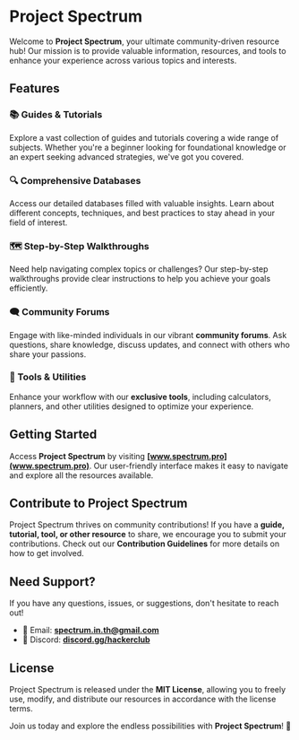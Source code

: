 # Project Spectrum

Welcome to **Project Spectrum**, your ultimate community-driven resource hub! Our mission is to provide valuable information, resources, and tools to enhance your experience across various topics and interests.

## Features

### 📚 Guides & Tutorials
Explore a vast collection of guides and tutorials covering a wide range of subjects. Whether you're a beginner looking for foundational knowledge or an expert seeking advanced strategies, we've got you covered.

### 🔍 Comprehensive Databases
Access our detailed databases filled with valuable insights. Learn about different concepts, techniques, and best practices to stay ahead in your field of interest.

### 🗺️ Step-by-Step Walkthroughs
Need help navigating complex topics or challenges? Our step-by-step walkthroughs provide clear instructions to help you achieve your goals efficiently.

### 🗨️ Community Forums
Engage with like-minded individuals in our vibrant **community forums**. Ask questions, share knowledge, discuss updates, and connect with others who share your passions.

### 🔧 Tools & Utilities
Enhance your workflow with our **exclusive tools**, including calculators, planners, and other utilities designed to optimize your experience.

## Getting Started
Access **Project Spectrum** by visiting **[www.spectrum.pro](www.spectrum.pro)**. Our user-friendly interface makes it easy to navigate and explore all the resources available.

## Contribute to Project Spectrum
Project Spectrum thrives on community contributions! If you have a **guide, tutorial, tool, or other resource** to share, we encourage you to submit your contributions. Check out our **Contribution Guidelines** for more details on how to get involved.

## Need Support?
If you have any questions, issues, or suggestions, don't hesitate to reach out!
- 📧 Email: **spectrum.in.th@gmail.com**
- 💬 Discord: **[discord.gg/hackerclub](discord.gg/hackerclub)**

## License
Project Spectrum is released under the **MIT License**, allowing you to freely use, modify, and distribute our resources in accordance with the license terms.

Join us today and explore the endless possibilities with **Project Spectrum**! 🚀

